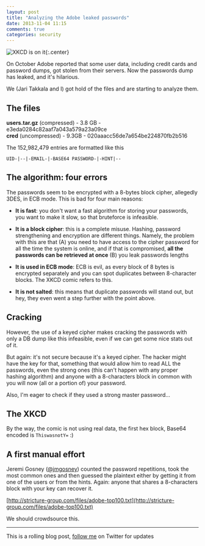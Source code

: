```yaml
---
layout: post
title: "Analyzing the Adobe leaked passwords"
date: 2013-11-04 11:15
comments: true
categories: security
---
```


![XKCD is on it](http://imgs.xkcd.com/comics/encryptic.png){:.center}

On October Adobe reported that some user data, including credit cards and password dumps, got stolen from their servers. Now the passwords dump has leaked, and it's hilarious.

We (Jari Takkala and I) got hold of the files and are starting to analyze them.

<!-- more -->

## The files

**users.tar.gz** (compressed) - 3.8 GB - e3eda0284c82aaf7a043a579a23a09ce<br>
**cred** (uncompressed) - 9.3GB - 020aaacc56de7a654be224870fb2b516

The 152,982,479 entries are formatted like this

`UID-|--|-EMAIL-|-BASE64 PASSWORD-|-HINT|--`

## The algorithm: four errors

The passwords seem to be encrypted with a 8-bytes block cipher, allegedly 3DES, in ECB mode. This is bad for four main reasons:

* **It is fast**: you don't want a fast algorithm for storing your passwords, you want to make it slow, so that bruteforce is infeasible.

* **It is a block cipher**: this is a complete misuse. Hashing, password strengthening and encryption are different things. Namely, the problem with this are that (A) you need to have access to the cipher password for all the time the system is online, and if that is compromised, **all the passwords can be retrieved at once** (B) you leak passwords lengths

* **It is used in ECB mode**: ECB is evil, as every block of 8 bytes is encrypted separately and you can spot duplicates between 8-character blocks. The XKCD comic refers to this.

* **It is not salted**: this means that duplicate passwords will stand out, but hey, they even went a step further with the point above.

## Cracking

However, the use of a keyed cipher makes cracking the passwords with only a DB dump like this infeasible, even if we can get some nice stats out of it.

But again: it's not secure because it's a keyed cipher. The hacker might have the key for that, something that would allow him to read ALL the passwords, even the strong ones (this can't happen with any proper hashing algorithm) and anyone with a 8-characters block in common with you will now (all or a portion of) your password.

Also, I'm eager to check if they used a strong master password...

## The XKCD

By the way, the comic is not using real data, the first hex block, Base64 encoded is `ThiswasnotY=` :)

## A first manual effort

Jeremi Gosney ([@jmgosney](https://twitter.com/jmgosney)) counted the password repetitions, took the most common ones and then guessed the plaintext either by getting it from one of the users or from the hints. Again: anyone that shares a 8-characters block with your key can recover it.

[http://stricture-group.com/files/adobe-top100.txt](http://stricture-group.com/files/adobe-top100.txt)

We should crowdsource this.

---

This is a rolling blog post, [follow me](https://twitter.com/FiloSottile) on Twitter for updates
